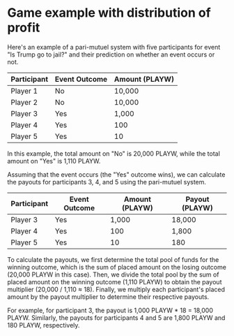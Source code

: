 # Game example with distribution of profit

Here's an example of a pari-mutuel system with five participants for event "Is Trump go to jail?" and their prediction on whether an event occurs or not.

| Participant | Event Outcome | Amount (PLAYW) |
| ----------- | ------------- | ------------ |
| Player 1    | No            | 10,000       |
| Player 2    | No            | 10,000       |
| Player 3    | Yes           | 1,000        |
| Player 4    | Yes           | 100          |
| Player 5    | Yes           | 10           |

In this example, the total amount on "No" is 20,000 PLAYW, while the total amount on "Yes" is 1,110 PLAYW.

Assuming that the event occurs (the "Yes" outcome wins), we can calculate the payouts for participants 3, 4, and 5 using the pari-mutuel system.

| Participant | Event Outcome | Amount (PLAYW) | Payout (PLAYW) |
| ----------- | ------------- | ------------ | ------------ |
| Player 3    | Yes           | 1,000        | 18,000       |
| Player 4    | Yes           | 100          | 1,800        |
| Player 5    | Yes           | 10           | 180          |

To calculate the payouts, we first determine the total pool of funds for the winning outcome, which is the sum of placed amount on the losing outcome (20,000 PLAYW in this case). Then, we divide the total pool by the sum of placed amount on the winning outcome (1,110 PLAYW) to obtain the payout multiplier (20,000 / 1,110 ≈ 18). Finally, we multiply each participant's placed amount by the payout multiplier to determine their respective payouts.

For example, for participant 3, the payout is 1,000 PLAYW \* 18 = 18,000 PLAYW. Similarly, the payouts for participants 4 and 5 are 1,800 PLAYW and 180 PLAYW, respectively.
